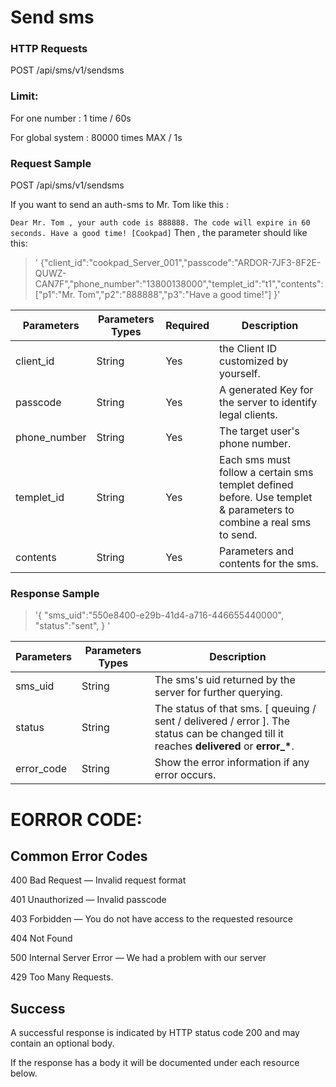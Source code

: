 
# Send sms
### HTTP Requests
POST /api/sms/v1/sendsms
### Limit: 
For one number : 1 time / 60s 

For global system : 80000 times MAX / 1s

### Request Sample
POST /api/sms/v1/sendsms

If you want to send an auth-sms to Mr. Tom like this : 

`Dear Mr. Tom , your auth code is 888888. The code will expire in 60 seconds. Have a good time! [Cookpad]`
Then , the parameter should like this:

> ' {"client_id":"cookpad_Server_001","passcode":"ARDOR-7JF3-8F2E-QUWZ-CAN7F","phone_number":"13800138000","templet_id":"t1","contents":["p1":"Mr. Tom","p2":"888888","p3":"Have a good time!"] }'

Parameters   |    Parameters Types |   Required |   Description
--------|--------------------|------------|---------
client_id      |  String     |         Yes        |  the Client ID customized by yourself.
passcode     |   String     | Yes  | A generated Key for the server to identify legal clients.
phone_number  |   String     |         Yes    |     The target user's phone number.
templet_id  |     String     |         Yes       |  Each sms must follow a certain sms templet defined before. Use templet & parameters to combine a real sms to send.
contents    |     String     |         Yes      |   Parameters and contents for the sms.

### Response Sample
> '{ "sms_uid":"550e8400-e29b-41d4-a716-446655440000", "status":"sent", } '

Parameters   |    Parameters Types |    Description
--------|--------------------|----------------
sms_uid      |  String     |       The sms's uid returned by the server for further querying.
status  |   String     |        The status of that sms. [ queuing / sent / delivered / error   ]. The status can be changed till it reaches **delivered** or **error\_\***. 
error_code | String | Show the error information if any error occurs.






# EORROR CODE:
## Common Error Codes
400    Bad Request — Invalid request format

401    Unauthorized — Invalid passcode 

403    Forbidden — You do not have access to the requested resource

404    Not Found

500    Internal Server Error — We had a problem with our server

429   Too Many Requests.


## Success
A successful response is indicated by HTTP status code 200 and may contain an optional body.

If the response has a body it will be documented under each resource below.



